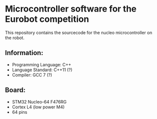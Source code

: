 # Microcontroller software for the Eurobot competition
This repository contains the sourcecode for the nucleo microcontroller on the robot.

## Information:
* Programming Language: C++
* Language Standard: C++11 (?)
* Compiler: GCC 7 (?)

## Board:
* STM32 Nucleo-64 F476RG
* Cortex L4 (low power M4)
* 64 pins